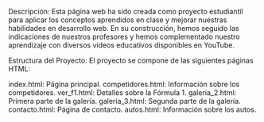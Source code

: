 Descripción:
Esta página web ha sido creada como proyecto estudiantil para aplicar los conceptos aprendidos en clase y mejorar nuestras habilidades en desarrollo web. En su construcción, hemos seguido las indicaciones de nuestros profesores y hemos complementado nuestro aprendizaje con diversos videos educativos disponibles en YouTube.

Estructura del Proyecto: 
El proyecto se compone de las siguientes páginas HTML:

index.html: Página principal.
competidores.html: Información sobre los competidores.
ver_f1.html: Detalles sobre la Fórmula 1.
galeria_2.html: Primera parte de la galería.
galeria_3.html: Segunda parte de la galería.
contacto.html: Página de contacto.
autos.html: Información sobre los autos.
